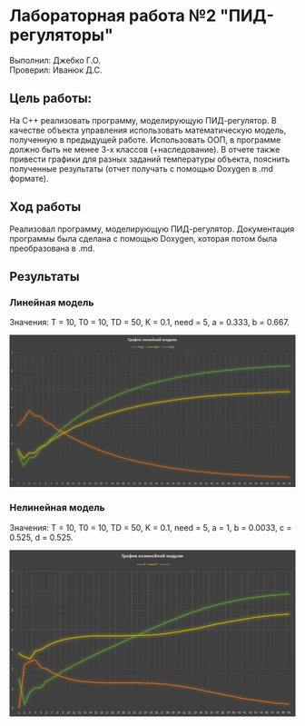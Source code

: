 # Лабораторная работа №2 "ПИД-регуляторы"   
Выполнил: Джебко Г.О.  
Проверил: Иванюк Д.С.  
## Цель работы:  
На C++ реализовать программу, моделирующую ПИД-регулятор. В качестве объекта управления использовать математическую модель, полученную в предыдущей работе. Использовать ООП, в программе должно быть не менее 3-х классов (+наследование). В отчете также привести графики для разных заданий температуры объекта, пояснить полученные результаты (отчет получать с помощью Doxygen в .md формате).  
## Ход работы  
Реализовал программу, моделирующую ПИД-регулятор. Документация программы была сделана с помощью Doxygen, которая потом была преобразована в .md.
## Результаты 
### Линейная модель
Значения: T = 10, T0 = 10, TD = 50, K = 0.1, need = 5, a = 0.333, b = 0.667.

![](../lgraph.png)
### Нелинейная модель
Значения: T = 10, T0 = 10, TD = 50, K = 0.1, need = 5, a = 1, b = 0.0033, c = 0.525, d = 0.525.

![](../nlgraph.png)